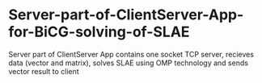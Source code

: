 # Server-part-of-ClientServer-App-for-BiCG-solving-of-SLAE
Server part of ClientServer App contains one socket TCP server, recieves data (vector and matrix), solves SLAE using OMP technology and sends vector result to client
